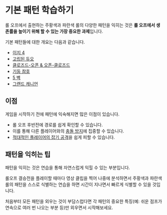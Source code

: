 # 기본 패턴 학습하기

롤 오프에서 출현하는 주황색과 파란색 롤의 다양한 패턴을 익히는 것은 **롤 오프에서 생존률을 높이기 위해 할 수 있는 가장 중요한 과제**입니다.

기본 패턴들에 대한 개요는 다음과 같습니다.

* [이지 4](../rolls/easy-4.md)
* [고립된 듀오](../rolls/isolated-duo.md)
* [클로즈드-오픈 & 오픈-클로즈드](../rolls/closed-open-open-closed.md)
* [기둥 참호](../rolls/pillar-trench.md)
* [5 벽](../rolls/5-waller.md)
* [그랜드 캐니언](../rolls/grand-canyon.md)

## 이점

게임을 시작하기 전에 패턴에 익숙해지면 많은 이점이 있습니다.

* 롤 오프 후반전에 경로를 쉽게 확인할 수 있습니다.
* 이를 통해 다른 플레이어와의 [충돌 방지](./reducing-desync.md)에 집중할 수 있습니다.
* [적대적인 플레이어의 잡기 공격](./avoiding-griefers.md)을 쉽게 피할 수 있습니다.

## 패턴을 익히는 팁

패턴을 익히는 것은 연습을 통해 자연스럽게 익힐 수 있는 부분입니다.

롤오프 결승전을 플레이할 때마다 영상 클립을 찍어 나중에 분석하면서 주황색과 파란색 롤의 패턴을 스스로 식별하는 연습을 하면 시간이 지나면서 빠르게 식별할 수 있을 것입니다.

처음부터 모든 패턴을 외우는 것이 부담스럽다면 각 패턴의 중요한 특징(예: 쉬운 점프가 연속으로 여러 번 나오는 부분 등)만 외우면서 시작해보세요.
